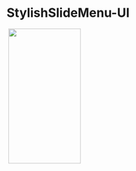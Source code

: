 # StylishSlideMenu-UI

<img src="https://tefumaru.com/wp-content/uploads/2020/11/8c59ae946716a4060b9b10cf19928b2e-1280x720.png" data-lazy-type="image" data-lazy-src="https://tefumaru.com/wp-content/uploads/2020/11/8c59ae946716a4060b9b10cf19928b2e-1280x720.png" class="lazy attachment-large_size size-large_size wp-post-image lazy-loaded" alt="" data-lazy-srcset="https://tefumaru.com/wp-content/uploads/2020/11/8c59ae946716a4060b9b10cf19928b2e-1280x720.png 1280w, https://tefumaru.com/wp-content/uploads/2020/11/8c59ae946716a4060b9b10cf19928b2e-320x180.png 320w, https://tefumaru.com/wp-content/uploads/2020/11/8c59ae946716a4060b9b10cf19928b2e-640x360.png 640w" data-lazy-sizes="(max-width: 1280px) 100vw, 1280px" srcset="https://tefumaru.com/wp-content/uploads/2020/11/8c59ae946716a4060b9b10cf19928b2e-1280x720.png 1280w, https://tefumaru.com/wp-content/uploads/2020/11/8c59ae946716a4060b9b10cf19928b2e-320x180.png 320w, https://tefumaru.com/wp-content/uploads/2020/11/8c59ae946716a4060b9b10cf19928b2e-640x360.png 640w" sizes="(max-width: 1280px) 100vw, 1280px">

<img class="lazy alignnone wp-image-2416 lazy-loaded" src="http://tefumaru.com/wp-content/uploads/2020/11/stylish_slideMenu.gif" data-lazy-type="image" data-lazy-src="http://tefumaru.com/wp-content/uploads/2020/11/stylish_slideMenu.gif" alt="" width="165" height="308">
